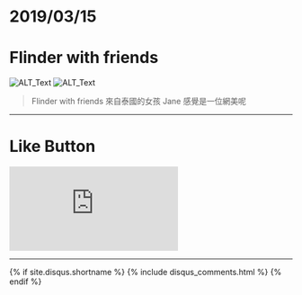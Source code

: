 # 2019/03/15
# Flinder with friends

![ALT_Text](https://s9443112.github.io/github_blog/2019/2019-03-15/IMG_3873.JPG?imageMogr2/auto-orient)
![ALT_Text](https://s9443112.github.io/github_blog/2019/2019-03-15/IMG_3874.JPG?imageMogr2/auto-orient)

>Flinder with friends
來自泰國的女孩 Jane
感覺是一位網美呢 



* * *

# Like Button

<iframe class="lc-margin-top-64 lc-margin-bottom-32 lc-mobile" data-v-b66e9a5a="" frameborder="0" src="https://button.like.co/in/embed/s9443112/button"> </iframe>

* * *

{% if site.disqus.shortname %}
  {% include disqus_comments.html %}
{% endif %}